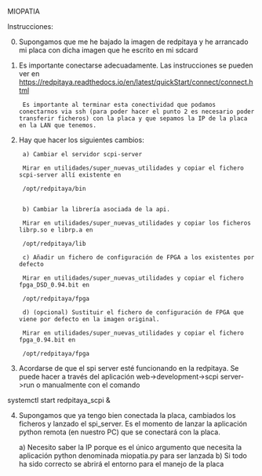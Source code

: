 MIOPATIA

Instrucciones:

0) Supongamos que me he bajado la imagen de redpitaya y he arrancado mi placa con dicha imagen que he escrito en mi sdcard

1) Es importante conectarse adecuadamente. Las instrucciones se pueden ver en
        https://redpitaya.readthedocs.io/en/latest/quickStart/connect/connect.html
        
        Es importante al terminar esta conectividad que podamos conectarnos via ssh (para poder hacer el punto 2 es necesario poder transferir ficheros) con la placa y que sepamos la IP de la placa en la LAN que tenemos. 

2) Hay que hacer los siguientes cambios:

        a) Cambiar el servidor scpi-server
        
        Mirar en utilidades/super_nuevas_utilidades y copiar el fichero scpi-server allí existente en

        /opt/redpitaya/bin


        b) Cambiar la librería asociada de la api.

        Mirar en utilidades/super_nuevas_utilidades y copiar los ficheros librp.so e librp.a en

        /opt/redpitaya/lib

        c) Añadir un fichero de configuración de FPGA a los existentes por defecto

        Mirar en utilidades/super_nuevas_utilidades y copiar el fichero fpga_DSD_0.94.bit en

        /opt/redpitaya/fpga

        d) (opcional) Sustituir el fichero de configuración de FPGA que viene por defecto en la imagen original.

        Mirar en utilidades/super_nuevas_utilidades y copiar el fichero fpga_0.94.bit en

        /opt/redpitaya/fpga

3) Acordarse de que el spi server esté funcionando en la redpitaya. Se puede hacer a través del aplicación web->development->scpi server->run o manualmente con el comando

systemctl start redpitaya_scpi &

4) Supongamos que ya tengo bien conectada la placa, cambiados los ficheros y lanzado el spi_server. Es el momento de lanzar la aplicación python remota (en nuestro PC) que se conectará con la placa.

     a) Necesito saber la IP porque es el único argumento que necesita la aplicación python denominada miopatia.py para ser lanzada
     b) Si todo ha sido correcto se abrirá el entorno para el manejo de la placa
